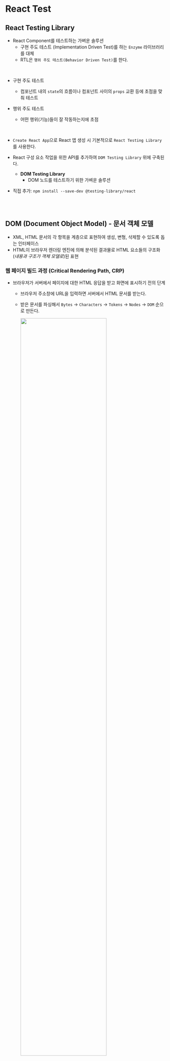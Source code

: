 # React Test

## React Testing Library

- React Component를 테스트하는 가벼운 솔루션
  - 구현 주도 테스트 (Implementation Driven Test)를 하는 `Enzyme` 라이브러리를 대체
  - RTL은 `행위 주도 테스트(Behavior Driven Test)`를 한다.

<br>

- 구현 주도 테스트
  - 컴포넌트 내의 `state`의 흐름이나 컴포넌트 사이의 `props` 교환 등에 초점을 맞춰 테스트

- 행위 주도 테스트
  - 어떤 행위(기능)들이 잘 작동하는지에 초점

<br>

- `Create React App`으로 React 앱 생성 시 기본적으로 `React Testing Library`를 사용한다.
- React 구성 요소 작업을 위한 API를 추가하여 `DOM Testing Library` 위에 구축된다.
  - **DOM Testing Library**
    - DOM 노드를 테스트하기 위한 가벼운 솔루션

- 직접 추가: `npm install --save-dev @testing-library/react`

<br><br>

## DOM (Document Object Model) - 문서 객체 모델

- XML, HTML 문서의 각 항목을 계층으로 표현하여 생성, 변형, 삭제할 수 있도록 돕는 인터페이스
- HTML이 브라우저 렌더링 엔진에 의해 분석된 결과물로 HTML 요소들의 구조화(*내용과 구조가 객체 모델로*)된 표현

### 웹 페이지 빌드 과정 (Critical Rendering Path, CRP)

- 브라우저가 서버에서 페이지에 대한 HTML 응답을 받고 화면에 표시하기 전의 단계
  - 브라우저 주소창에 URL을 입력하면 서버에서 HTML 문서를 받는다.
  - 받은 문서를 파싱해서 `Bytes` -> `Characters` -> `Tokens` -> `Nodes` -> `DOM` 순으로 만든다.

    <img src="01_React/img/rendering_test1.PNG" width="77%" />

- 웹 브라우저가 HTML 문서를 읽고, 스타일을 입힌 후 뷰포트에 표시하기까지의 과정
- [브라우저 렌더링 정리](https://github.com/in3166/TIL2/blob/main/docs/05_ETC/%EB%B8%8C%EB%9D%BC%EC%9A%B0%EC%A0%80_%EB%A0%8C%EB%8D%94%EB%A7%81.md)

<img src="01_React/img/cra_path.PNG" width="77%" />

<br>

- 과정 요약
  - DOM 트리까지
    - 문서를 읽어 파싱하고 어떤 내용을 페이지에 렌더링할지 결정
    - HTML, CSS + JavaScript

  - 렌더 트리 단계
    - 브라우저가 DOM과 CSSOM을 결합
    - 화면에 보이는 모든 콘텐츠와 스타일 정보를 포함하는 최종 렌더링 트리를 출력
    - 화면에 표시되는 모든 노드의 콘텐츠 및 스타일 정보를 포함
  
  - 레이아웃
    - 브라우저가 페이지에 표시되는 각 요소의 크기와 위치를 계산하는 단계
  
  - 페인트
    - 브라우저는 레이아웃 결과를 선택하고 픽셀을 화면에 표시한다.

<br>

## 프로젝트 생성하기

`npm create-react-app <project-directory>`

- `babel`, `webpack` 등을 따로 설정해주지 않아도 된다.
  - `babel`: 최신 자바스크립트 문법을 지원하지 않는 브라우저에서도 코드가 실행될 수 있게 변환
  - `webpack`: modern JavaScript application을 위한 `static module bundler`
    - 웹팩이 앱을 처리하면 내부적으로 프로젝트가 필요한 모든 모듈을 맵핑한 `dependency graph`를 빌드하고 하나 이상의 번들을 생성한다.

<br><br>

## Jest

- FaceBook에서 만든 테스팅 프레임 워크
- 최소한의 설정으로 동작, Test Case를 만들어 애플리케이션 코드가 잘 돌아가는지 확인한다.
- 단위(unit) 테스트를 위해 사용

<br>

- `React Testing Library`을 사용해 DOM을 렌더링하고 그 DOM을 `Jest`로 테스팅한다.
- 또한, 테스트 코드를 짠 파일을 찾는 역할도 한다.
  - `filename.test.js`, `filename.spec.js`, `/tests`
  - 파일명에 `test`나 `spec`이 있거나 폴더명을 `tests`라고 설정 시 찾을 수 있다.

### Jest 시작하기

- Jest 라이브러리 설치: `npm install jest --save-dev`
- Test 스크립트 변경: `"test": "jest" or "jest --watchAll"`

- 테스트를 작성할 폴더 및 파일 기본 구조 생성

  ```md
  Test -> 단위 테스트 폴더 -> 단위 테스트 파일 '<대상 이름>.test.js'
       -> 통합 테스트 폴더 -> 통합 테스트 파일 '<대상이름>.test.init.js'
  ```

- `CRA`로 프로젝트 생성 시 이미 설치되어 있다.

<br>

### Jest 파일 구조 및 사용법

- `describe`: 여러 관련 테스트를 그룹화
- `it (= test)`: 개별 테스트를 수행하는 곳, 각 테스트를 작은 문장처럼 설명
- `expect`: expect 함수는 값을 테스트할 때마다 사용, matcher와 함께 사용됨
- `matcher`: 다른 방법으로 값을 테스트 하도록 사용 (`toBeTruthy()`, `toStringEqual`() 등)

```js

describe
  test (it){
    expect <-> matcher  
  }

  test (it){
    expect <-> matcher
  }
  //...

// 실제 예제
describe("Product Controller Create", () => {
  beforeEach(() => {
    req.body = newProduct;
  });

  it("should have a createProduct function", () => {
    expect(typeof productController.createProduct).tobe("function");
  });
  // ...
});
```

<br><br>

## React Testing Library 주요 API

- 프로젝트에서 기본 테스트 해보기
`npm test`

```js
// App.test.js
import { render, screen } from '@testing-library/react';
import App from './App';

test('renders learn react link', () => {
  // const {getByText} = render(<App />); 추천하지 않음
  render(<App />);
  const linkElement = screen.getByText(/learn react/i);
  expect(linkElement).toBeInTheDocument(); // element가 document에 존재하는지
});
```

- `render` 함수: DOM에 컴포넌트를 렌더링하느 함수
  - 인자로 렌더링할 컴포넌트를 받음
  - return: RTL에서 제공하는 쿼리함수와 기타 유틸리티 함수를 가진 객체 반환
  - Destructing 문법으로 원하는 쿼리만 가져올 수 있지만 소스 코드가 복잡해질 수 있어 `screen` 객체를 사용한다.
  - 쿼리 함수를 이용해 테스트를 진행

<br>

### 쿼리 함수

- 쿼리: 페이지에서 요소를 찾기 위해 테스트 라이브러리가 제공하는 방법
  - 여러 유형의 쿼리(`get`, `find`, `query`)가 존재
  - 유형 별로 요소의 발견되는지에 따라 오류를 발생시키는지 혹은 `Promise`를 반환하고 다시 시도하는지 다르다.

<br>

- `getBy...`
  - 쿼리에 일치하는 노드 반환
  - 요소가 없거나 둘 이상 일치하면 오류 발생
  - 둘 이상이 예상 되면 `getAllBy` 사용

- `queryBy...`
  - 쿼리에 일치하는 노드를 반환
  - 요소가 없으면 `null` 반환
  - 둘 이상 일치 시 오류 반환
  - 둘 이상 예상 시 `queryAllBy` 사용

- `findBy...`
  - 쿼리에 일치하는 요소 발견되면 `solved`되는 `Promise` 반환
  - 요소가 없거나 기본 제한 시간(1000ms) 후에 둘 이상 요소 발견 시 `reject`된다.
  - 둘 이상 예상 시 `findAllBy` 사용
  - `getBy` + `waitFor`

- `waitFor`: 일정 기간 기다려야 할 때 사용하여 기대가 통과할 때까지 기다릴 수 있다.

| 쿼리 유형 | 0 Matches | 1 Match | > 1 Matches | Retry(Async/Await) |
| -|-|-|-|-|
|`getBy...` | Throw Error | Return Element | Throw Error | X |
|`queryBy...`| Return Null | Return Element | Throw Error | X |
|`findBy...`| Throw Error | Return Element | Throw Error | O |
|Muliple Elements
|`getAllBy...`| Throw Error | Return Array | Return Array | X |
|`queryAllBy...`| Return `[]` | Return Array | Return Array | X |
|`findAllBy...`| Throw Error | Return Array | Return Array | O |

<br><br>

## ESLint Plugins

- 개발자가 규칙을 가지고 코드를 짤 수 있게 도와주는 라이브러리
- 가이드 라인 제시, 문법에 오류 발생 시 알려주는 역할
- 포멧터(Formatter) 역할도 하지만 주요 기능은 문법 오류를 잡아준다.

### ESLint 설치하기

- VSCode에서 `ESLint 익스텐션` 설치
  - CRA 프로젝트는 기본으로 eslint가 설정되어 있지만 VSCode에서 바로 확인할 수 없고 터미널에서 확인 가능

- eslint 설정파일 생성
  - `package.json`의 `eslintConfig` 부분 삭제 후 `.eslintrc.json` 파일 생성

- Testing을 위한 ESLint Plugins 설치
  - Plugins?
    - eslint에서 기본으로 제공하지 않는 규칙들을 플러그인을 통해 사용

  ```terminal
  npm install eslint-plugin-testing-library eslint-plugin-jest-dom --save-dev
  ```

- esilint 설정 파일 추가
  - 'plugins' 항목: 플러그인 추가
  - 'extends' 항목: 추가한 플러그인을 사용하겠다고 규칙 설정
  - 'rule` 항목: 규칙을 직접 변경하고자 할 때 설정

```json
{
  "plugins": ["testing-library", "jest-dom"],
  "extends": [
    "react-app",
    "react-app/jest",
    "plugin:testing-library/react",
    "plugin:jest-dom/recommended"
  ]
}
```

<br>

## Prettier 설치 및 설정

- 주로 코드 형식을 맞추는데 사용
- 코드 포멧터 역할

### Prettier 설치하기

- `npm`으로 설치: 포맷을 공유하면 같이 개발하기 용이
- `VSCode` 익스텐션으로 설치: 혼자 편하게 사용가능

<br><br>

## Test Driven Development (TDD)

- 실제 코드 작성 전 테스트 코드를 먼저 작성
- 그 후, 테스트 코드를 Pass할 수 있는 실제 코드를 작성

### TDD 장점

- 많은 기능을 테스트하기에 코드에 안정성 부여
- 실제 개발하면서 많은 시간이 소요되는 부분은 디버깅 부분이다. TDD를 사용하면 디버깅 시간이 줄어들고 개발 시간도 줄어든다.
- 소스 코드를 신중히 짜게 되므로 께끗하고 간결한 코드가 나올 확률이 높다.

<br><br><br>

<출처>

- [따라하며 배우는 리액트 테스트](https://www.inflearn.com/course/%EB%94%B0%EB%9D%BC%ED%95%98%EB%8A%94-%EB%A6%AC%EC%95%A1%ED%8A%B8-%ED%85%8C%EC%8A%A4%ED%8A%B8)
